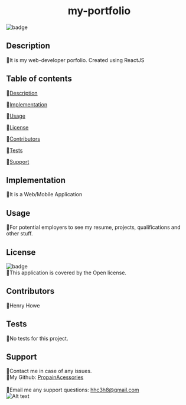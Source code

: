 
  <h1 align="center"> my-portfolio</h1>

  ![badge](https://img.shields.io/badge/license-Open-brightgreen)<br />

  ## Description
  🐔It is my web-developer porfolio. Created using ReactJS

  ## Table of contents
  🐔[Description](#description)

  🐔[Implementation](#implementation)

  🐔[Usage](#usage)

  🐔[License](#license)

  🐔[Contributors](#contributors)

  🐔[Tests](#tests)
  
  🐔[Support](#support)

  ## Implementation
  🐔It is a Web/Mobile Application

  ## Usage
  🐔For potential employers to see my resume, projects, qualifications and other stuff.

  ## License
  ![badge](https://img.shields.io/badge/license-Open-brightgreen)
  <br/>
  🐔This application is covered by the Open license.
  
  ## Contributors
  🐔Henry Howe

  ## Tests
  🐔No tests for this project.

  ## Support
  🐔Contact me in case of any issues.<br/>
  🐔My Github: [PropainAcessories](https://github.com/undefined)<br/>
  <br/>
  🐔Email me any support questions: hhc3h8@gmail.com<br/>
![Alt text](../../../E:/GT-Coding-BootCamp/my-portfolio/src/assets/images/Screenshot.png)
